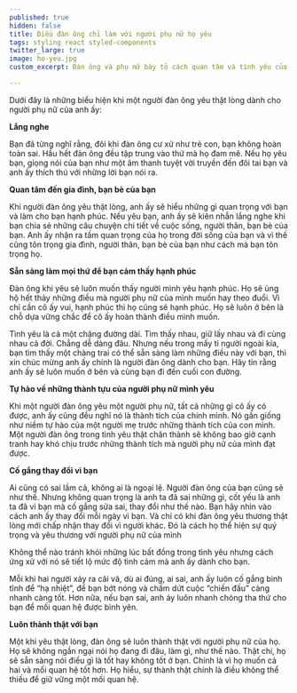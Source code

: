 ```yaml
---
published: true
hidden: false
title: Điều đàn ông chỉ làm với người phụ nữ họ yêu
tags: styling react styled-components
twitter_large: true
image: ho-yeu.jpg
custom_excerpt: Đàn ông và phụ nữ bày tỏ cách quan tâm và tình yêu của mình theo những cách khác nhau. Nếu một người đàn ông sẵn sàng để công khai thể hiện tình yêu với người phụ nữ, điều đó có nghĩa anh ấy yêu rất nhiều.

---
```


Dưới đây là những biểu hiện khi một người đàn ông yêu thật lòng dành cho người phụ nữ của anh ấy:

**Lắng nghe**

Bạn đã từng nghĩ rằng, đôi khi đàn ông cư xử như trẻ con, bạn không hoàn toàn sai. Hầu hết đàn ông đều tập trung vào thứ mà họ đam mê. Nếu họ yêu bạn, giọng nói của bạn như một âm thanh tuyệt vời truyền đến đôi tai bạn và anh ấy thích thú với những lời bạn nói ra.

**Quan tâm đến gia đình, bạn bè của bạn**

Khi người đàn ông yêu thật lòng, anh ấy sẽ hiểu những gì quan trọng với bạn và làm cho bạn hạnh phúc. Nếu yêu bạn, anh ấy sẽ kiên nhẫn lắng nghe khi bạn chia sẻ những câu chuyện chi tiết về cuộc sống, người thân, bạn bè của bạn. Anh ấy nhận ra tầm quan trọng của họ trong đời sống của bạn và vì thế cũng tôn trọng gia đình, người thân, bạn bè của bạn như cách mà bạn tôn trọng họ.

**Sẵn sàng làm mọi thứ để bạn cảm thấy hạnh phúc**

Đàn ông khi yêu sẽ luôn muốn thấy người mình yêu hạnh phúc. Họ sẽ ủng hộ hết thảy những điều mà người phụ nữ của mình muốn hay theo đuổi. Vì chỉ cần cô ấy vui, hạnh phúc thì họ cũng sẽ hạnh phúc. Họ sẽ luôn ở bên là chỗ dựa vững chắc để cô ấy hoàn thành điều mình muốn.

Tình yêu là cả một chặng đường dài. Tìm thấy nhau, giữ lấy nhau và đi cùng nhau cả đời. Chẳng dễ dàng đâu. Nhưng nếu trong mấy tỉ người ngoài kia, bạn tìm thấy một chàng trai có thể sẵn sàng làm những điều này với bạn, thì xin chúc mừng anh ấy chính là người đàn ông dành cho bạn. Hãy tin rằng anh ấy sẽ luôn muốn ở bên và cùng bạn đi đến cuối con đường.

**Tự hào về những thành tựu của người phụ nữ mình yêu**

Khi một người đàn ông yêu một người phụ nữ, tất cả những gì cô ấy có được, anh ấy cũng đều nghĩ nó là thành tích của chính mình. Nó gần giống như niềm tự hào của một người mẹ trước những thành tích của con mình. Một người đàn ông trong tình yêu thật chân thành sẽ không bao giờ cạnh tranh hay khó chịu trước những thành tích mà người phụ nữ của mình đạt được.

**Cố gắng thay đổi vì bạn**

Ai cũng có sai lầm cả, không ai là ngoại lệ. Người đàn ông của bạn cũng sẽ như thế. Nhưng không quan trọng là anh ta đã sai những gì, cốt yếu là anh ta đã vì bạn mà cố gắng sửa sai, thay đổi như thế nào. Bạn hãy nhìn vào cách anh ấy thay đổi mỗi ngày vì bạn. Và chỉ có khi đàn ông yêu thương thật lòng mới chấp nhận thay đổi vì người khác. Đó là cách họ thể hiện sự quý trọng và yêu thương với người phụ nữ của mình

Không thể nào tránh khỏi những lúc bất đồng trong tình yêu nhưng cách ứng xử với nó sẽ tiết lộ mức độ tình cảm mà anh ấy dành cho bạn.

Mỗi khi hai người xảy ra cãi vã, dù ai đúng, ai sai, anh ấy luôn cố gắng bình tĩnh để “hạ nhiệt”, để bạn bớt nóng và chấm dứt cuộc “chiến đấu” càng nhanh càng tốt. Hơn nữa, nếu bạn sai, anh áy luôn nhanh chóng tha thứ cho bạn để mối quan hệ được bình yên.

**Luôn thành thật với bạn**

Một khi yêu thật lòng, đàn ông sẽ luôn thành thật với người phụ nữ của họ. Họ sẽ không ngần ngại nói họ đang đi đâu, làm gì, như thế nào. Thật chí, họ sẽ sẵn sàng nói điều gì là tốt hay không tốt ở bạn. Chính là vì họ muốn cả hai và mối quan hệ tốt hơn. Họ hiểu, sự thành thật chính là điều không thể thiếu để giữ vững một mối quan hệ.